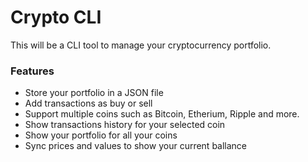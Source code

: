# Crypto CLI

This will be a CLI tool to manage your cryptocurrency portfolio.



### Features

- Store your portfolio in a JSON file
- Add transactions as buy or sell
- Support multiple coins such as Bitcoin, Etherium, Ripple and more.
- Show transactions history for your selected coin
- Show your portfolio for all your coins
- Sync prices and values to show your current ballance